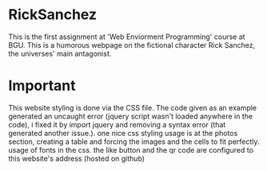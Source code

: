 # RickSanchez
This is the first assignment at 'Web Enviorment Programming' course at BGU.
This is a humorous webpage on the fictional character Rick Sanchez, the universes' main antagonist.
# Important
This website styling is done via the CSS file.
The code given as an example generated an uncaught error (jquery script wasn't loaded anywhere in the code), i fixed it by import jquery and removing a syntax error (that generated another issue.).
one nice css styling usage is at the photos section, creating a table and forcing the images and the cells to fit perfectly.
usage of fonts in the css.
the like button and the qr code are configured to this website's address (hosted on github)


 

